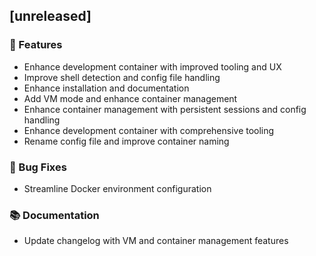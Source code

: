 ## [unreleased]

### 🚀 Features

- Enhance development container with improved tooling and UX
- Improve shell detection and config file handling
- Enhance installation and documentation
- Add VM mode and enhance container management
- Enhance container management with persistent sessions and config handling
- Enhance development container with comprehensive tooling
- Rename config file and improve container naming

### 🐛 Bug Fixes

- Streamline Docker environment configuration

### 📚 Documentation

- Update changelog with VM and container management features
